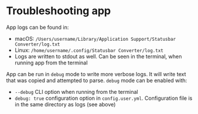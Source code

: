 # Troubleshooting app

App logs can be found in:
- macOS: `/Users/username/Library/Application Support/Statusbar Converter/log.txt`
- Linux: `/home/username/.config/Statusbar Converter/log.txt`
- Logs are written to stdout as well. Can be seen in the terminal, when running app from the terminal 

App can be run in `debug` mode to write more verbose logs. It will write text that was copied and
attempted to parse. `debug` mode can be enabled with:
- `--debug` CLI option when running from the terminal
- `debug: true` configuration option in `config.user.yml`. Configuration file is in the same directory as logs (see above)
